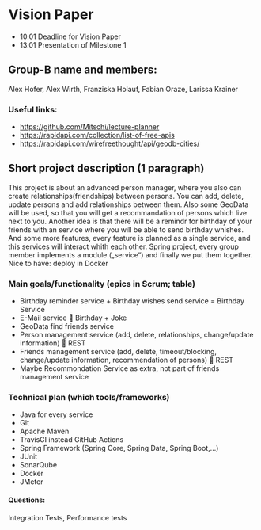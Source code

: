# Vision Paper

* 10.01 Deadline for Vision Paper
* 13.01 Presentation of Milestone 1

## Group-B name and members:

Alex Hofer, Alex Wirth, Franziska Holauf, Fabian Oraze, Larissa Krainer

### Useful links:
* https://github.com/Mitschi/lecture-planner 
* https://rapidapi.com/collection/list-of-free-apis 
* https://rapidapi.com/wirefreethought/api/geodb-cities/ 



## Short project description (1 paragraph)

This project is about an advanced person manager, where you also can create relationships(friendships) between persons. You can add, delete, update persons and add relationships between them. Also some GeoData will be used, so that you will get a recommandation of persons which live next to you. Another idea is that there will be a remindr for birthday of your friends with an service where you will be able to send birthday whishes. And some more features, every feature is planned as a single service, and this services will interact whith each other.
Spring project, every group member implements a module („service“) and finally we put them together.
Nice to have: deploy in Docker

### Main goals/functionality (epics in Scrum; table)
* Birthday reminder service + Birthday wishes send service = Birthday Service
* E-Mail service  Birthday + Joke
* GeoData find friends service
* Person management service (add, delete, relationships, change/update information)  REST 
* Friends management service (add, delete, timeout/blocking, change/update information, recommendation of persons)  REST
* Maybe Recommondation Service as extra, not part of friends management service 


### Technical plan (which tools/frameworks)

* Java for every service
* Git
* Apache Maven 
* TravisCI   instead GitHub Actions
* Spring Framework (Spring Core, Spring Data, Spring Boot,…)
* JUnit
* SonarQube
* Docker
* JMeter

#### Questions:
Integration Tests, Performance tests

